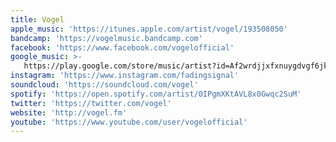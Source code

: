 ```yaml
---
title: Vogel
apple_music: 'https://itunes.apple.com/artist/vogel/193508050'
bandcamp: 'https://vogelmusic.bandcamp.com'
facebook: 'https://www.facebook.com/vogelofficial'
google_music: >-
   https://play.google.com/store/music/artist?id=Af2wrdjjxfxnuygdvgf6jkz4rta
instagram: 'https://www.instagram.com/fadingsignal'
soundcloud: 'https://soundcloud.com/vogel'
spotify: 'https://open.spotify.com/artist/0IPgmXKtAVL8x0Gwqc2SuM'
twitter: 'https://twitter.com/vogel'
website: 'http://vogel.fm'
youtube: 'https://www.youtube.com/user/vogelofficial'
---
```

